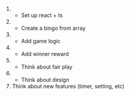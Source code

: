 
1. + Set up react + ts
2. + Create a bingo from array
3. + Add game logic
4. + Add winner reward
5. + Think about fair play
6. + Think about design
7. Think about new features (timer, setting, etc)